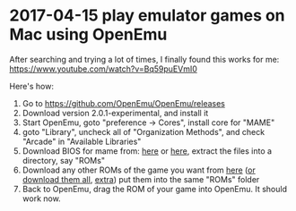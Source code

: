 # 2017-04-15 play emulator games on Mac using OpenEmu

After searching and trying a lot of times, I finally found this works for me: https://www.youtube.com/watch?v=Bq59puEVmI0

Here's how:

1. Go to https://github.com/OpenEmu/OpenEmu/releases
2. Download version 2.0.1-experimental, and install it
3. Start OpenEmu, goto "preference -> Cores", install core for "MAME"
4. goto "Library", uncheck all of "Organization Methods", and check "Arcade" in "Available Libraries"
4. Download BIOS for mame from: [here](https://www.dropbox.com/sh/ut99y6bmawh5e7u/AACf0Lq3WyEmeC6m7oIxXczJa?dl=0) or [here](https://archive.org/download/MESS-0.149.BIOS.ROMs), extract the files into a directory, say "ROMs"
5. Download any other ROMs of the game you want from [here](http://ia600903.us.archive.org/zipview.php?zip=/31/items/MAME_0.149_ROMs/MAME_0.149_ROMs.zip) ([or download them all](https://archive.org/download/MAME_0.149_ROMs), [extra](https://archive.org/download/MAME_0.149_EXTRAs)) put them into the same "ROMs" folder
6. Back to OpenEmu, drag the ROM of your game into OpenEmu. It should work now.



